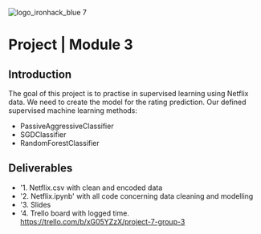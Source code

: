
![logo_ironhack_blue 7](https://user-images.githubusercontent.com/23629340/40541063-a07a0a8a-601a-11e8-91b5-2f13e4e6b441.png)

# Project | Module 3


## Introduction

The goal of this project is to practise in supervised learning using Netflix data. We need to create the model for the rating prediction. 
Our defined supervised machine learning methods:
- PassiveAggressiveClassifier
- SGDClassifier
- RandomForestClassifier

## Deliverables

- '1. Netflix.csv with clean and encoded data
- '2. Netflix.ipynb' with all code concerning data cleaning and modelling
- '3. Slides 
- '4. Trello board with logged time. https://trello.com/b/xG05YZzX/project-7-group-3
